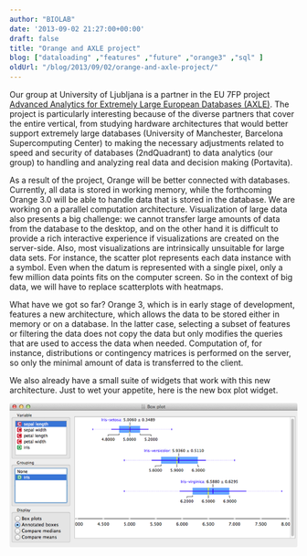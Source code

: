 ```yaml
---
author: "BIOLAB"
date: '2013-09-02 21:27:00+00:00'
draft: false
title: "Orange and AXLE project"
blog: ["dataloading" ,"features" ,"future" ,"orange3" ,"sql" ]
oldUrl: "/blog/2013/09/02/orange-and-axle-project/"
---
```


Our group at University of Ljubljana is a partner in the EU 7FP project [Advanced Analytics for Extremely Large European Databases (AXLE)](http://axleproject.eu/). The project is particularly interesting because of the diverse partners that cover the entire vertical, from studying hardware architectures that would better support extremely large databases (University of Manchester, Barcelona Supercomputing Center) to making the necessary adjustments related to speed and security of databases (2ndQuadrant) to data analytics (our group) to handling and analyzing real data and decision making (Portavita).

As a result of the project, Orange will be better connected with databases. Currently, all data is stored in working memory, while the forthcoming Orange 3.0 will be able to handle data that is stored in the database. We are working on a parallel computation architecture. Visualization of large data also presents a big challenge: we cannot transfer large amounts of data from the database to the desktop, and on the other hand it is difficult to provide a rich interactive experience if visualizations are created on the server-side. Also, most visualizations are intrinsically unsuitable for large data sets. For instance, the scatter plot represents each data instance with a symbol. Even when the datum is represented with a single pixel, only a few million data points fits on the computer screen. So in the context of big data, we will have to replace scatterplots with heatmaps.

What have we got so far? Orange 3, which is in early stage of development, features a new architecture, which allows the data to be stored either in memory or on a database. In the latter case, selecting a subset of features or filtering the data does not copy the data but only modifies the queries that are used to access the data when needed. Computation of, for instance, distributions or contingency matrices is performed on the server, so only the minimal amount of data is transferred to the client.

We also already have a small suite of widgets that work with this new architecture. Just to wet your appetite, here is the new box plot widget.

![](boxplot-orange30.png__620x311_q95_crop_upscale.png)

